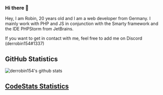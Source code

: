 ### Hi there 👋

Hey, I am Robin, 20 years old and I am a web developer from Germany. 
I mainly work with PHP and JS in conjunction with the Smarty framework and the IDE PHPStorm from JetBrains. 

If you want to get in contact with me, feel free to add me on Discord (derrobin154#1337)

## GitHub Statistics
![derrobin154's github stats](https://github-readme-stats.vercel.app/api?username=derrobin154&show_icons=true&theme=radical)

## [CodeStats Statistics](https://codestats.net/users/derrobin154)
